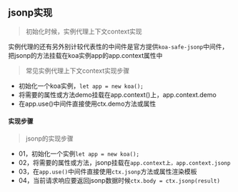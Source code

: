 ## jsonp实现

> 初始化时候，实例代理上下文context实现

实例代理的还有另外别计较代表性的中间件是官方提供`koa-safe-jsonp`中间件，把jsonp的方法挂载在koa实例app的app.context属性中

> 常见实例代理上下文context实现步骤

- 初始化一个koa实例，`let app = new koa();`
- 将需要的属性或方法demo挂载在app.context()上，app.context.demo
- 在app.use()中间件直接使用ctx.demo方法或属性

#### 实现步骤

> jsonp的实现步骤

- 01，初始化一个实例`let app = new koa();`
- 02，将需要的属性或方法，jsonp挂载在`app.context上，app.context.jsonp`
- 03，在`app.use()`中间件直接使用`ctx.jsonp`方法或属性渲染模板
- 04，当前请求响应要返回jsonp数据时候`ctx.body = ctx.jsonp(result)`
